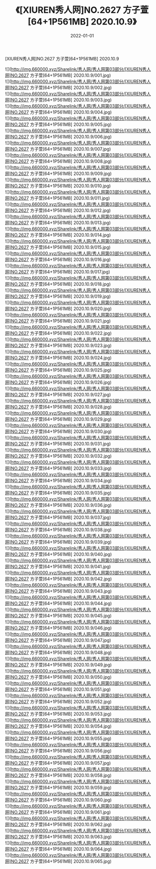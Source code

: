 ﻿---
layout: post
title:  《[XIUREN秀人网]NO.2627 方子萱[64+1P561MB] 2020.10.9》
date:   2022-01-01
img: http://img.660000.xyz/Sharelink/秀人网/秀人网第03部分/[XIUREN秀人网]NO.2627 方子萱[64+1P561MB] 2020.10.9/000.jpg
categories: [美女, 清纯, 唯美]
---

[XIUREN秀人网]NO.2627 方子萱[64+1P561MB] 2020.10.9

 ![](http://img.660000.xyz/Sharelink/秀人网/秀人网第03部分/[XIUREN秀人网]NO.2627 方子萱[64+1P561MB] 2020.10.9/001.jpg) <br>![](http://img.660000.xyz/Sharelink/秀人网/秀人网第03部分/[XIUREN秀人网]NO.2627 方子萱[64+1P561MB] 2020.10.9/002.jpg) <br>![](http://img.660000.xyz/Sharelink/秀人网/秀人网第03部分/[XIUREN秀人网]NO.2627 方子萱[64+1P561MB] 2020.10.9/003.jpg) <br>![](http://img.660000.xyz/Sharelink/秀人网/秀人网第03部分/[XIUREN秀人网]NO.2627 方子萱[64+1P561MB] 2020.10.9/004.jpg) <br>![](http://img.660000.xyz/Sharelink/秀人网/秀人网第03部分/[XIUREN秀人网]NO.2627 方子萱[64+1P561MB] 2020.10.9/005.jpg) <br>![](http://img.660000.xyz/Sharelink/秀人网/秀人网第03部分/[XIUREN秀人网]NO.2627 方子萱[64+1P561MB] 2020.10.9/006.jpg) <br>![](http://img.660000.xyz/Sharelink/秀人网/秀人网第03部分/[XIUREN秀人网]NO.2627 方子萱[64+1P561MB] 2020.10.9/007.jpg) <br>![](http://img.660000.xyz/Sharelink/秀人网/秀人网第03部分/[XIUREN秀人网]NO.2627 方子萱[64+1P561MB] 2020.10.9/008.jpg) <br>![](http://img.660000.xyz/Sharelink/秀人网/秀人网第03部分/[XIUREN秀人网]NO.2627 方子萱[64+1P561MB] 2020.10.9/009.jpg) <br>![](http://img.660000.xyz/Sharelink/秀人网/秀人网第03部分/[XIUREN秀人网]NO.2627 方子萱[64+1P561MB] 2020.10.9/010.jpg) <br>![](http://img.660000.xyz/Sharelink/秀人网/秀人网第03部分/[XIUREN秀人网]NO.2627 方子萱[64+1P561MB] 2020.10.9/011.jpg) <br>![](http://img.660000.xyz/Sharelink/秀人网/秀人网第03部分/[XIUREN秀人网]NO.2627 方子萱[64+1P561MB] 2020.10.9/012.jpg) <br>![](http://img.660000.xyz/Sharelink/秀人网/秀人网第03部分/[XIUREN秀人网]NO.2627 方子萱[64+1P561MB] 2020.10.9/013.jpg) <br>![](http://img.660000.xyz/Sharelink/秀人网/秀人网第03部分/[XIUREN秀人网]NO.2627 方子萱[64+1P561MB] 2020.10.9/014.jpg) <br>![](http://img.660000.xyz/Sharelink/秀人网/秀人网第03部分/[XIUREN秀人网]NO.2627 方子萱[64+1P561MB] 2020.10.9/015.jpg) <br>![](http://img.660000.xyz/Sharelink/秀人网/秀人网第03部分/[XIUREN秀人网]NO.2627 方子萱[64+1P561MB] 2020.10.9/016.jpg) <br>![](http://img.660000.xyz/Sharelink/秀人网/秀人网第03部分/[XIUREN秀人网]NO.2627 方子萱[64+1P561MB] 2020.10.9/017.jpg) <br>![](http://img.660000.xyz/Sharelink/秀人网/秀人网第03部分/[XIUREN秀人网]NO.2627 方子萱[64+1P561MB] 2020.10.9/018.jpg) <br>![](http://img.660000.xyz/Sharelink/秀人网/秀人网第03部分/[XIUREN秀人网]NO.2627 方子萱[64+1P561MB] 2020.10.9/019.jpg) <br>![](http://img.660000.xyz/Sharelink/秀人网/秀人网第03部分/[XIUREN秀人网]NO.2627 方子萱[64+1P561MB] 2020.10.9/020.jpg) <br>![](http://img.660000.xyz/Sharelink/秀人网/秀人网第03部分/[XIUREN秀人网]NO.2627 方子萱[64+1P561MB] 2020.10.9/021.jpg) <br>![](http://img.660000.xyz/Sharelink/秀人网/秀人网第03部分/[XIUREN秀人网]NO.2627 方子萱[64+1P561MB] 2020.10.9/022.jpg) <br>![](http://img.660000.xyz/Sharelink/秀人网/秀人网第03部分/[XIUREN秀人网]NO.2627 方子萱[64+1P561MB] 2020.10.9/023.jpg) <br>![](http://img.660000.xyz/Sharelink/秀人网/秀人网第03部分/[XIUREN秀人网]NO.2627 方子萱[64+1P561MB] 2020.10.9/024.jpg) <br>![](http://img.660000.xyz/Sharelink/秀人网/秀人网第03部分/[XIUREN秀人网]NO.2627 方子萱[64+1P561MB] 2020.10.9/025.jpg) <br>![](http://img.660000.xyz/Sharelink/秀人网/秀人网第03部分/[XIUREN秀人网]NO.2627 方子萱[64+1P561MB] 2020.10.9/026.jpg) <br>![](http://img.660000.xyz/Sharelink/秀人网/秀人网第03部分/[XIUREN秀人网]NO.2627 方子萱[64+1P561MB] 2020.10.9/027.jpg) <br>![](http://img.660000.xyz/Sharelink/秀人网/秀人网第03部分/[XIUREN秀人网]NO.2627 方子萱[64+1P561MB] 2020.10.9/028.jpg) <br>![](http://img.660000.xyz/Sharelink/秀人网/秀人网第03部分/[XIUREN秀人网]NO.2627 方子萱[64+1P561MB] 2020.10.9/029.jpg) <br>![](http://img.660000.xyz/Sharelink/秀人网/秀人网第03部分/[XIUREN秀人网]NO.2627 方子萱[64+1P561MB] 2020.10.9/030.jpg) <br>![](http://img.660000.xyz/Sharelink/秀人网/秀人网第03部分/[XIUREN秀人网]NO.2627 方子萱[64+1P561MB] 2020.10.9/031.jpg) <br>![](http://img.660000.xyz/Sharelink/秀人网/秀人网第03部分/[XIUREN秀人网]NO.2627 方子萱[64+1P561MB] 2020.10.9/032.jpg) <br>![](http://img.660000.xyz/Sharelink/秀人网/秀人网第03部分/[XIUREN秀人网]NO.2627 方子萱[64+1P561MB] 2020.10.9/033.jpg) <br>![](http://img.660000.xyz/Sharelink/秀人网/秀人网第03部分/[XIUREN秀人网]NO.2627 方子萱[64+1P561MB] 2020.10.9/034.jpg) <br>![](http://img.660000.xyz/Sharelink/秀人网/秀人网第03部分/[XIUREN秀人网]NO.2627 方子萱[64+1P561MB] 2020.10.9/035.jpg) <br>![](http://img.660000.xyz/Sharelink/秀人网/秀人网第03部分/[XIUREN秀人网]NO.2627 方子萱[64+1P561MB] 2020.10.9/036.jpg) <br>![](http://img.660000.xyz/Sharelink/秀人网/秀人网第03部分/[XIUREN秀人网]NO.2627 方子萱[64+1P561MB] 2020.10.9/037.jpg) <br>![](http://img.660000.xyz/Sharelink/秀人网/秀人网第03部分/[XIUREN秀人网]NO.2627 方子萱[64+1P561MB] 2020.10.9/038.jpg) <br>![](http://img.660000.xyz/Sharelink/秀人网/秀人网第03部分/[XIUREN秀人网]NO.2627 方子萱[64+1P561MB] 2020.10.9/039.jpg) <br>![](http://img.660000.xyz/Sharelink/秀人网/秀人网第03部分/[XIUREN秀人网]NO.2627 方子萱[64+1P561MB] 2020.10.9/040.jpg) <br>![](http://img.660000.xyz/Sharelink/秀人网/秀人网第03部分/[XIUREN秀人网]NO.2627 方子萱[64+1P561MB] 2020.10.9/041.jpg) <br>![](http://img.660000.xyz/Sharelink/秀人网/秀人网第03部分/[XIUREN秀人网]NO.2627 方子萱[64+1P561MB] 2020.10.9/042.jpg) <br>![](http://img.660000.xyz/Sharelink/秀人网/秀人网第03部分/[XIUREN秀人网]NO.2627 方子萱[64+1P561MB] 2020.10.9/043.jpg) <br>![](http://img.660000.xyz/Sharelink/秀人网/秀人网第03部分/[XIUREN秀人网]NO.2627 方子萱[64+1P561MB] 2020.10.9/044.jpg) <br>![](http://img.660000.xyz/Sharelink/秀人网/秀人网第03部分/[XIUREN秀人网]NO.2627 方子萱[64+1P561MB] 2020.10.9/045.jpg) <br>![](http://img.660000.xyz/Sharelink/秀人网/秀人网第03部分/[XIUREN秀人网]NO.2627 方子萱[64+1P561MB] 2020.10.9/046.jpg) <br>![](http://img.660000.xyz/Sharelink/秀人网/秀人网第03部分/[XIUREN秀人网]NO.2627 方子萱[64+1P561MB] 2020.10.9/047.jpg) <br>![](http://img.660000.xyz/Sharelink/秀人网/秀人网第03部分/[XIUREN秀人网]NO.2627 方子萱[64+1P561MB] 2020.10.9/048.jpg) <br>![](http://img.660000.xyz/Sharelink/秀人网/秀人网第03部分/[XIUREN秀人网]NO.2627 方子萱[64+1P561MB] 2020.10.9/049.jpg) <br>![](http://img.660000.xyz/Sharelink/秀人网/秀人网第03部分/[XIUREN秀人网]NO.2627 方子萱[64+1P561MB] 2020.10.9/050.jpg) <br>![](http://img.660000.xyz/Sharelink/秀人网/秀人网第03部分/[XIUREN秀人网]NO.2627 方子萱[64+1P561MB] 2020.10.9/051.jpg) <br>![](http://img.660000.xyz/Sharelink/秀人网/秀人网第03部分/[XIUREN秀人网]NO.2627 方子萱[64+1P561MB] 2020.10.9/052.jpg) <br>![](http://img.660000.xyz/Sharelink/秀人网/秀人网第03部分/[XIUREN秀人网]NO.2627 方子萱[64+1P561MB] 2020.10.9/053.jpg) <br>![](http://img.660000.xyz/Sharelink/秀人网/秀人网第03部分/[XIUREN秀人网]NO.2627 方子萱[64+1P561MB] 2020.10.9/054.jpg) <br>![](http://img.660000.xyz/Sharelink/秀人网/秀人网第03部分/[XIUREN秀人网]NO.2627 方子萱[64+1P561MB] 2020.10.9/055.jpg) <br>![](http://img.660000.xyz/Sharelink/秀人网/秀人网第03部分/[XIUREN秀人网]NO.2627 方子萱[64+1P561MB] 2020.10.9/056.jpg) <br>![](http://img.660000.xyz/Sharelink/秀人网/秀人网第03部分/[XIUREN秀人网]NO.2627 方子萱[64+1P561MB] 2020.10.9/057.jpg) <br>![](http://img.660000.xyz/Sharelink/秀人网/秀人网第03部分/[XIUREN秀人网]NO.2627 方子萱[64+1P561MB] 2020.10.9/058.jpg) <br>![](http://img.660000.xyz/Sharelink/秀人网/秀人网第03部分/[XIUREN秀人网]NO.2627 方子萱[64+1P561MB] 2020.10.9/059.jpg) <br>![](http://img.660000.xyz/Sharelink/秀人网/秀人网第03部分/[XIUREN秀人网]NO.2627 方子萱[64+1P561MB] 2020.10.9/060.jpg) <br>![](http://img.660000.xyz/Sharelink/秀人网/秀人网第03部分/[XIUREN秀人网]NO.2627 方子萱[64+1P561MB] 2020.10.9/061.jpg) <br>![](http://img.660000.xyz/Sharelink/秀人网/秀人网第03部分/[XIUREN秀人网]NO.2627 方子萱[64+1P561MB] 2020.10.9/062.jpg) <br>![](http://img.660000.xyz/Sharelink/秀人网/秀人网第03部分/[XIUREN秀人网]NO.2627 方子萱[64+1P561MB] 2020.10.9/063.jpg) <br>![](http://img.660000.xyz/Sharelink/秀人网/秀人网第03部分/[XIUREN秀人网]NO.2627 方子萱[64+1P561MB] 2020.10.9/064.jpg) <br>![](http://img.660000.xyz/Sharelink/秀人网/秀人网第03部分/[XIUREN秀人网]NO.2627 方子萱[64+1P561MB] 2020.10.9/065.jpg) <br>
